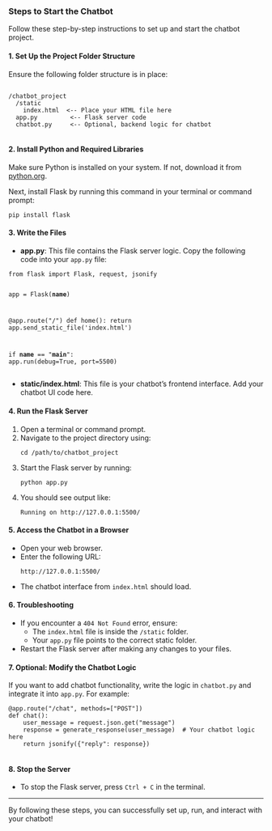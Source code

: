 <body>

  <h3>Steps to Start the Chatbot</h3>

  <p>Follow these step-by-step instructions to set up and start the chatbot project.</p>

  <h4>1. <strong>Set Up the Project Folder Structure</strong></h4>
  <p>Ensure the following folder structure is in place:</p>
  <pre><code>
/chatbot_project
  /static
    index.html  &lt;-- Place your HTML file here
  app.py         &lt;-- Flask server code
  chatbot.py     &lt;-- Optional, backend logic for chatbot
  </code></pre>

  <h4>2. <strong>Install Python and Required Libraries</strong></h4>
  <p>Make sure Python is installed on your system. If not, download it from 
    <a href="https://www.python.org/">python.org</a>.
  </p>
  <p>Next, install Flask by running this command in your terminal or command prompt:</p>
  <pre><code>pip install flask</code></pre>

  <h4>3. <strong>Write the Files</strong></h4>
  <ul>
    <li><strong>app.py</strong>: This file contains the Flask server logic. Copy the following code into your <code>app.py</code> file:</li>
  </ul>
  <pre><code>from flask import Flask, request, jsonify

app = Flask(__name__)

@app.route("/")
def home():
    return app.send_static_file('index.html')

if __name__ == "__main__":
    app.run(debug=True, port=5500)
  </code></pre>

  <ul>
    <li><strong>static/index.html</strong>: This file is your chatbot’s frontend interface. Add your chatbot UI code here.</li>
  </ul>

  <h4>4. <strong>Run the Flask Server</strong></h4>
  <ol>
    <li>Open a terminal or command prompt.</li>
    <li>Navigate to the project directory using:
      <pre><code>cd /path/to/chatbot_project</code></pre>
    </li>
    <li>Start the Flask server by running:
      <pre><code>python app.py</code></pre>
    </li>
    <li>You should see output like:
      <pre><code>Running on http://127.0.0.1:5500/</code></pre>
    </li>
  </ol>

  <h4>5. <strong>Access the Chatbot in a Browser</strong></h4>
  <ul>
    <li>Open your web browser.</li>
    <li>Enter the following URL:
      <pre><code>http://127.0.0.1:5500/</code></pre>
    </li>
    <li>The chatbot interface from <code>index.html</code> should load.</li>
  </ul>

  <h4>6. <strong>Troubleshooting</strong></h4>
  <ul>
    <li>If you encounter a <code>404 Not Found</code> error, ensure:
      <ul>
        <li>The <code>index.html</code> file is inside the <code>/static</code> folder.</li>
        <li>Your <code>app.py</code> file points to the correct static folder.</li>
      </ul>
    </li>
    <li>Restart the Flask server after making any changes to your files.</li>
  </ul>

  <h4>7. <strong>Optional: Modify the Chatbot Logic</strong></h4>
  <p>If you want to add chatbot functionality, write the logic in <code>chatbot.py</code> and integrate it into <code>app.py</code>. For example:</p>
  <pre><code>@app.route("/chat", methods=["POST"])
def chat():
    user_message = request.json.get("message")
    response = generate_response(user_message)  # Your chatbot logic here
    return jsonify({"reply": response})
  </code></pre>

  <h4>8. <strong>Stop the Server</strong></h4>
  <ul>
    <li>To stop the Flask server, press <code>Ctrl + C</code> in the terminal.</li>
  </ul>

  <hr>
  <p>By following these steps, you can successfully set up, run, and interact with your chatbot!</p>

</body>
